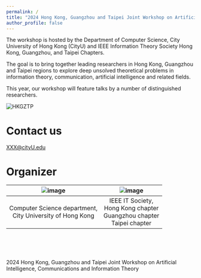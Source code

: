 ```yaml
---
permalink: /
title: "2024 Hong Kong, Guangzhou and Taipei Joint Workshop on Artificial Intelligence, Communications and Information Theory (AICIT2024)"
author_profile: false
---
```



The workshop is hosted by the Department of Computer Science, City University of Hong Kong (CityU) and IEEE Information Theory Society Hong Kong, Guangzhou, and Taipei Chapters. 

The goal is to bring together leading researchers in Hong Kong, Guangzhou and Taipei regions to explore deep unsolved theoretical problems in information theory, communication, artificial intelligence and related fields.

This year, our workshop will feature talks by a number of distinguished researchers.

![HKGZTP](https://github.com/HKGZTP/HKGZTP.github.io/assets/167737479/d215d194-3a83-4045-b44e-2514861bff60)


Contact us
=====

XXX@cityU.edu

Organizer
=====

|![image](https://github.com/HKGZTP/HKGZTP.github.io/assets/167737479/7139a1c8-4699-4e6a-839b-c03d1a3af410) | ![image](https://github.com/HKGZTP/HKGZTP.github.io/assets/167737479/6d2ee4ec-2412-4e2c-a8ff-6e328fdf5258) |
|------------------------------------------------------------------------------------------------------------|------------------------------------------------------------------------------------------------------------|
| <center>Computer Science department, <br> City University of Hong Kong</center>                            | <center>IEEE IT Society, <br> Hong Kong chapter <br> Guangzhou chapter <br> Taipei chapter</center>         |


<br /><br /><br />


2024 Hong Kong, Guangzhou and Taipei Joint Workshop on Artificial Intelligence, Communications and Information Theory




